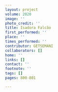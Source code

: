 ```yaml
---
layout: project
volume: 2020
image: ''
photo_credit: ''
title: Isadora Falcão
first_performed: ''
place: ''
times_performed: ''
contributor: GETSEMANI
collaborators: []
home: ''
links: []
contact: ''
footnote: ''
tags: []
pages: 800-801

---
```




